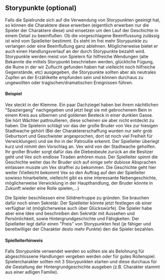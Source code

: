 ## Storypunkte (optional)

Falls die Spielrunde sich auf die Verwendung von Storypunkten geeinigt hat, so können die Charaktere diese erwerben
(eigentlich erwerben nur die Spieler der Charaktere diese) und einsetzen um den Lauf der Geschichte in einem Detail zu
beeinflußen. Ob die vorgeschlagene Beeinflussung zulässig ist wird vom Spielleiter bestimmt. Es steht im frei mehr
Storypunkte zu verlangen oder eine Beeinflußung ganz ablehnen. Möglicherweise bietet er auch einen Handlungsverlauf an
der durch Storypunkte bezahlt wird. Storypunkte werden meist von Spielern für hilfreiche Wendungen (alte Bekannte die
mittels Storypunkt beschrieben werden, glückliche Fügung, die Ruine in der wir Zuflucht gefunden haben hat vielleicht
noch hilfreiche Gegenstände, etc) ausgegeben, die Storypunkte sollten aber als neutrales Zupfen an der Erzählkette
empfunden sein und können durchaus zu ungewollten oder tragischen/dramatischen Ereignissen führen.

#### Beispiel

Vex steckt in der Klemme. Ein paar Dachziegel haben bei ihrem nächtlichen "Spaziergang" nachgegeben und jetzt liegt
sie mit gebrochenem Bein in einem Kreis aus silbernen und goldenen Besteck in einer dunklen Gasse. Sie hört Wächter
pattroullieren, diese scheinen sie aber nicht entdeckt zu haben. Die Spielerin schlägt vor das der große Bruder von
Vex zur hiesigen Stadtwache gehört (Bei der Charaktererschaffung wurden nur sehr grob Geburtsort und Geschwister
angesprochen, dort ist noch viel Freiheit für Verwicklungen) und sie ihn in der Patroullie erkennt. Der Spielleiter
überlegt kurz und nimmt den Vorschlag an. Vex wird von der Stadtwache geholfen. Ihr großer Bruder sorgt dafür das die
Diebesbeute zurück an die Besitzer geht und Vex sich endlose Tiraden anhören muss. Der Spielleiter spinnt die
Geschichte weiter das ihr Bruder sich auf einige sehr dubiose Absprachen einlassen musste um Vex straffrei zu
bekommen. Die Geschichte geht hier weiter (Vielleicht bekommt Vex so den Auftrag auf den der Spielleiter sowieso
hinarbeitete, vielleicht gibt es eine interessante Nebengeschichte, möglicherweise Verwicklung in der Haupthandlung,
der Bruder könnte in Zukunft wieder eine Rolle spielen,...)

Die Spieler beschliessen eine Söldnertruppe zu gründen. Sie brauchen dafür noch einen Sekretär. Der Spielleiter könnte
jetzt festlegen ob einer verfügbar ist (möglicherweise auch über Glückswürfe). Die Spieler habe aber eine Idee und
beschreiben den Sekretär mit Aussehen und Persönlichkeit, sowie Hintergrundgeschichte und Fähigkeiten. Der Spielleiter
legt dafür einen "Preis" von Storypunkten fest (je fähiger und bereitwilliger der Charakter desto mehr Punkte) den die
Spieler bezahlen.

#### Spielleiterhinweis

Falls Storypunkte verwendet werden so sollten sie als Belohnung für abgeschlossene Handlungen vergeben werden oder
für gutes Rollenspiel. Spielercharakter sollten mit 3 Storypunkten starten und diese durchaus für die Gestaltung der
Hintergrundgeschichte ausgeben (z.B. Charakter stammt aus einer adligen Familie).
